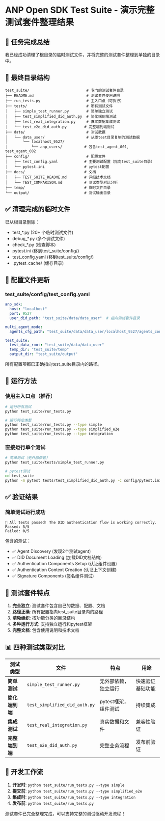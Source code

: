 # ANP Open SDK Test Suite - 演示完整测试套件整理结果

## 🎯 任务完成总结

我已经成功清理了根目录的临时测试文件，并将完整的测试套件整理到单独的目录中。

## 📁 最终目录结构

```
test_suite/                          # 专门的测试套件目录
├── README.md                        # 测试套件使用说明
├── run_tests.py                     # 主入口点（可执行）
├── tests/                           # 所有测试文件
│   ├── simple_test_runner.py        # 简单独立测试
│   ├── test_simplified_did_auth.py  # 简化端到端测试 
│   ├── test_real_integration.py     # 真实数据集成测试
│   └── test_e2e_did_auth.py        # 完整端到端测试
├── data/                            # 测试数据
│   └── data_user/                   # 从原test目录复制的测试数据
│       └── localhost_9527/
│           └── anp_users/          # 包含test_agent_001, test_agent_002
├── config/                          # 配置文件
│   ├── test_config.yaml            # 主要测试配置（指向test_suite目录）
│   └── pytest.ini                  # pytest配置
├── docs/                           # 文档
│   ├── TEST_SUITE_README.md        # 详细技术文档
│   └── TEST_COMPARISON.md          # 测试类型对比分析
├── temp/                           # 临时文件目录
└── output/                         # 测试输出目录
```

## ✅ 清理完成的临时文件

已从根目录删除：
- test_*.py (20+ 个临时测试文件)
- debug_*.py (多个调试文件)
- check_*.py (检查脚本)
- pytest.ini (移到test_suite/config/)
- test_config.yaml (移到test_suite/config/)
- .pytest_cache/ (缓存目录)

## 🔧 配置文件更新

### test_suite/config/test_config.yaml
```yaml
anp_sdk:
  host: "localhost"
  port: 9527
  user_did_path: "test_suite/data/data_user"  # 指向测试套件目录

multi_agent_mode:
  agents_cfg_path: "test_suite/data/data_user/localhost_9527/agents_config"

test_suite:
  test_data_root: "test_suite/data/data_user"
  temp_dir: "test_suite/temp"
  output_dir: "test_suite/output"
```

所有配置项都已正确指向test_suite目录内的路径。

## 🚀 运行方法

### 使用主入口点（推荐）
```bash
# 运行所有测试
python test_suite/run_tests.py

# 运行特定类型
python test_suite/run_tests.py --type simple
python test_suite/run_tests.py --type simplified_e2e
python test_suite/run_tests.py --type integration
```

### 直接运行单个测试
```bash
# 简单测试（无外部依赖）
python test_suite/tests/simple_test_runner.py

# pytest测试
cd test_suite
python -m pytest tests/test_simplified_did_auth.py -c config/pytest.ini -v
```

## ✅ 验证结果

### 简单测试运行成功
```
🎉 All tests passed! The DID authentication flow is working correctly.
Passed: 5/5
Failed: 0/5
```

包含的测试：
- ✅ Agent Discovery (发现2个测试agent)
- ✅ DID Document Loading (加载DID文档结构)
- ✅ Authentication Components Setup (认证组件设置)
- ✅ Authentication Context Creation (认证上下文创建)
- ✅ Signature Components (签名组件测试)

## 🎯 测试套件特点

1. **完全独立**: 测试套件包含自己的数据、配置、文档
2. **路径正确**: 所有配置指向test_suite目录内的路径
3. **清晰组织**: 按功能分类的目录结构
4. **多种运行方式**: 支持独立运行和pytest框架
5. **完整文档**: 包含使用说明和技术文档

## 📊 四种测试类型对比

| 测试类型 | 文件 | 特点 | 用途 |
|---------|------|------|------|
| **简单测试** | `simple_test_runner.py` | 无外部依赖，独立运行 | 快速验证基础功能 |
| **简化端到端** | `test_simplified_did_auth.py` | pytest框架，组件测试 | 持续集成 |
| **集成测试** | `test_real_integration.py` | 真实数据和文件 | 兼容性验证 |
| **完整端到端** | `test_e2e_did_auth.py` | 完整业务流程 | 发布前验证 |

## 🔄 开发工作流

1. **开发时**: `python test_suite/run_tests.py --type simple`
2. **提交前**: `python test_suite/run_tests.py --type simplified_e2e`
3. **集成时**: `python test_suite/run_tests.py --type integration`
4. **发布前**: `python test_suite/run_tests.py`

测试套件已完全整理完成，可以支持完整的测试驱动开发流程！